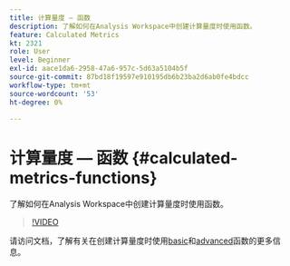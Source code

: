 ```yaml
---
title: 计算量度 — 函数
description: 了解如何在Analysis Workspace中创建计算量度时使用函数。
feature: Calculated Metrics
kt: 2321
role: User
level: Beginner
exl-id: aace1da6-2958-47a6-957c-5d63a5104b5f
source-git-commit: 87bd18f19597e910195db6b23ba2d6ab0fe4bdcc
workflow-type: tm+mt
source-wordcount: '53'
ht-degree: 0%

---
```


# 计算量度 — 函数 {#calculated-metrics-functions}

了解如何在Analysis Workspace中创建计算量度时使用函数。

>[!VIDEO](https://video.tv.adobe.com/v/25408/?quality=12&learn=on)

请访问文档，了解有关在创建计算量度时使用[basic](https://experienceleague.adobe.com/docs/analytics/components/calculated-metrics/calcmetrics-reference/cm-functions.html)和[advanced](https://experienceleague.adobe.com/docs/analytics/components/calculated-metrics/calcmetrics-reference/cm-adv-functions.html)函数的更多信息。

